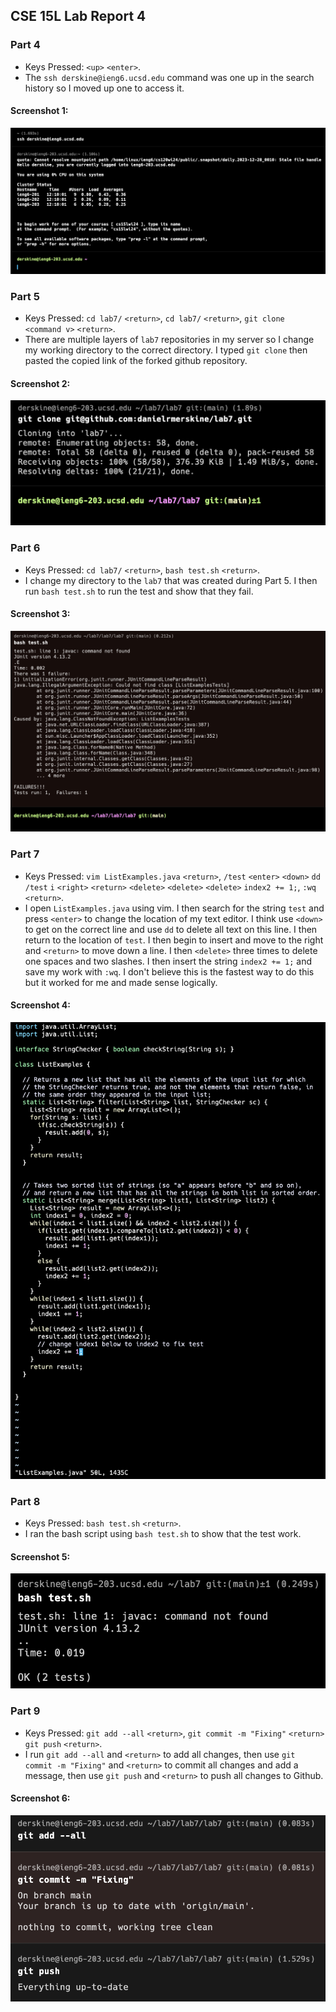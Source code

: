 ## CSE 15L Lab Report 4
### Part 4
* Keys Pressed: `<up>` `<enter>`.
* The `ssh derskine@ieng6.ucsd.edu` command was one up in the search history so I moved up one to access it.
#### Screenshot 1:
![screenshot of login](week8image1.png)

### Part 5
* Keys Pressed: `cd lab7/` `<return>`, `cd lab7/` `<return>`, `git clone ` `<command v>` `<return>`.
* There are multiple layers of `lab7` repositories in my server so I change my working directory to the correct directory. I typed `git clone` then pasted the copied link of the forked github repository.
#### Screenshot 2:
![screenshot of git clone](week8image2.png)
  
### Part 6
* Keys Pressed: `cd lab7/` `<return>`,  `bash test.sh` `<return>`.
* I change my directory to the `lab7` that was created during Part 5. I then run `bash test.sh` to run the test and show that they fail.
#### Screenshot 3:
![screenshot of test failing](week8image3.png)

### Part 7
* Keys Pressed: `vim ListExamples.java` `<return>`, `/test` `<enter>` `<down>` `dd` `/test` `i` `<right>` `<return>` `<delete>` `<delete>` `<delete>` `index2 += 1;`, `:wq` `<return>`.
* I open `ListExamples.java` using vim. I then search for the string `test` and press `<enter>` to change the location of my text editor. I think use `<down>` to get on the correct line and use `dd` to delete all text on this line. I then return to the location of `test`. I then begin to insert and move to the right and `<return>` to move down a line. I then `<delete>` three times to delete one spaces and two slashes. I then insert the string `index2 += 1;` and save my work with `:wq`. I don't believe this is the fastest way to do this but it worked for me and made sense logically.
#### Screenshot 4:
![screenshot of vim](week8image4.png)

### Part 8
* Keys Pressed: `bash test.sh` `<return>`.
* I ran the bash script using `bash test.sh` to show that the test work.
#### Screenshot 5:
![screenshot of test succeeding](week8image5.png)

### Part 9
* Keys Pressed: `git add --all` `<return>`, `git commit -m "Fixing"` `<return>` `git push` `<return>`.
* I run `git add --all` and `<return>` to add all changes, then use `git commit -m "Fixing"` and `<return>` to commit all changes and add a message, then use `git push` and `<return>` to push all changes to Github.
#### Screenshot 6:
![screenshot of add, commit, push](week8image6.png)

